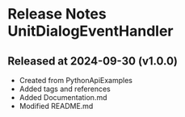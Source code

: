 # Release Notes UnitDialogEventHandler

## Released at 2024-09-30 (v1.0.0)

* Created from PythonApiExamples
* Added tags and references
* Added Documentation.md
* Modified README.md